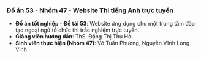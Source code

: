 ### Đồ án 53 - Nhóm 47 - Website Thi tiếng Anh trực tuyến
- **Đồ án tốt nghiệp - Đề tài 53**: Website ứng dụng cho một trung tâm đào tạo ngoại ngữ tổ chức thi trắc nghiệm trực tuyến. 
- **Giảng viên hướng dẫn**: ThS. Đặng Thị Thu Hà
- **Sinh viên thực hiện (Nhóm 47)**: Võ Tuấn Phương, Nguyễn Vĩnh Long Vinh
